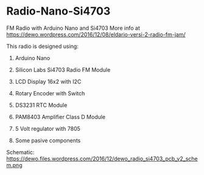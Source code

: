 # Radio-Nano-Si4703
FM Radio with Arduino Nano and Si4703
More info at https://dewo.wordpress.com/2016/12/08/eldario-versi-2-radio-fm-jam/

This radio is designed using:
1. Arduino Nano

2. Silicon Labs Si4703 Radio FM Module

3. LCD Display 16x2 with I2C

4. Rotary Encoder with Switch

5. DS3231 RTC Module

6. PAM8403 Amplifier Class D Module

7. 5 Volt regulator with 7805

8. Some pasive components

Schematic: https://dewo.files.wordpress.com/2016/12/dewo_radio_si4703_pcb_v2_schem.png
